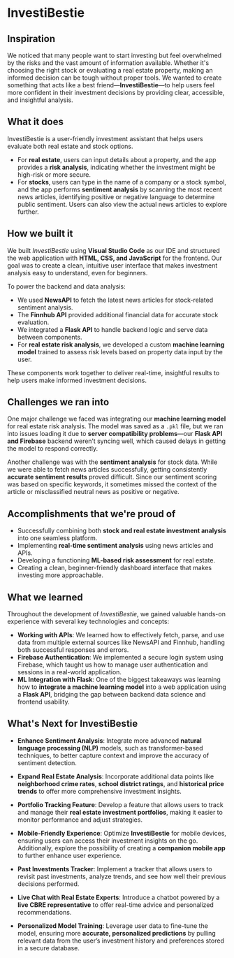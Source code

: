 # InvestiBestie

## Inspiration

We noticed that many people want to start investing but feel overwhelmed by the risks and the vast amount of information available. Whether it's choosing the right stock or evaluating a real estate property, making an informed decision can be tough without proper tools. We wanted to create something that acts like a best friend—**InvestiBestie**—to help users feel more confident in their investment decisions by providing clear, accessible, and insightful analysis.

## What it does

InvestiBestie is a user-friendly investment assistant that helps users evaluate both real estate and stock options.

- For **real estate**, users can input details about a property, and the app provides a **risk analysis**, indicating whether the investment might be high-risk or more secure.
- For **stocks**, users can type in the name of a company or a stock symbol, and the app performs **sentiment analysis** by scanning the most recent news articles, identifying positive or negative language to determine public sentiment. Users can also view the actual news articles to explore further.

## How we built it

We built _InvestiBestie_ using **Visual Studio Code** as our IDE and structured the web application with **HTML, CSS, and JavaScript** for the frontend. Our goal was to create a clean, intuitive user interface that makes investment analysis easy to understand, even for beginners.

To power the backend and data analysis:

- We used **NewsAPI** to fetch the latest news articles for stock-related sentiment analysis.
- The **Finnhub API** provided additional financial data for accurate stock evaluation.
- We integrated a **Flask API** to handle backend logic and serve data between components.
- For **real estate risk analysis**, we developed a custom **machine learning model** trained to assess risk levels based on property data input by the user.

These components work together to deliver real-time, insightful results to help users make informed investment decisions.

## Challenges we ran into

One major challenge we faced was integrating our **machine learning model** for real estate risk analysis. The model was saved as a `.pkl` file, but we ran into issues loading it due to **server compatibility problems**—our **Flask API and Firebase** backend weren’t syncing well, which caused delays in getting the model to respond correctly.

Another challenge was with the **sentiment analysis** for stock data. While we were able to fetch news articles successfully, getting consistently **accurate sentiment results** proved difficult. Since our sentiment scoring was based on specific keywords, it sometimes missed the context of the article or misclassified neutral news as positive or negative.

## Accomplishments that we're proud of

- Successfully combining both **stock and real estate investment analysis** into one seamless platform.
- Implementing **real-time sentiment analysis** using news articles and APIs.
- Developing a functioning **ML-based risk assessment** for real estate.
- Creating a clean, beginner-friendly dashboard interface that makes investing more approachable.

## What we learned

Throughout the development of _InvestiBestie_, we gained valuable hands-on experience with several key technologies and concepts:

- **Working with APIs**: We learned how to effectively fetch, parse, and use data from multiple external sources like NewsAPI and Finnhub, handling both successful responses and errors.
- **Firebase Authentication**: We implemented a secure login system using Firebase, which taught us how to manage user authentication and sessions in a real-world application.
- **ML Integration with Flask**: One of the biggest takeaways was learning how to **integrate a machine learning model** into a web application using a **Flask API**, bridging the gap between backend data science and frontend usability.

## What's Next for **InvestiBestie**

- **Enhance Sentiment Analysis**: Integrate more advanced **natural language processing (NLP)** models, such as transformer-based techniques, to better capture context and improve the accuracy of sentiment detection.
- **Expand Real Estate Analysis**: Incorporate additional data points like **neighborhood crime rates**, **school district ratings**, and **historical price trends** to offer more comprehensive investment insights.

- **Portfolio Tracking Feature**: Develop a feature that allows users to track and manage their **real estate investment portfolios**, making it easier to monitor performance and adjust strategies.

- **Mobile-Friendly Experience**: Optimize **InvestiBestie** for mobile devices, ensuring users can access their investment insights on the go. Additionally, explore the possibility of creating a **companion mobile app** to further enhance user experience.

- **Past Investments Tracker**: Implement a tracker that allows users to revisit past investments, analyze trends, and see how well their previous decisions performed.

- **Live Chat with Real Estate Experts**: Introduce a chatbot powered by a **live CBRE representative** to offer real-time advice and personalized recommendations.

- **Personalized Model Training**: Leverage user data to fine-tune the model, ensuring more **accurate, personalized predictions** by pulling relevant data from the user’s investment history and preferences stored in a secure database.
